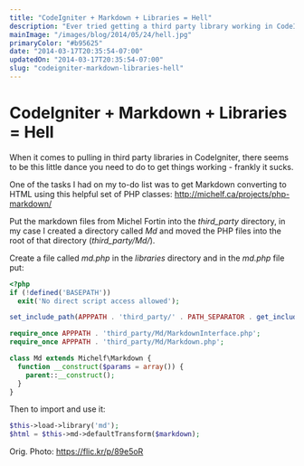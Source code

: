 ```yaml
---
title: "CodeIgniter + Markdown + Libraries = Hell"
description: "Ever tried getting a third party library working in CodeIgniter? No? Oh, well maybe it's best to keep it that way aye."
mainImage: "/images/blog/2014/05/24/hell.jpg"
primaryColor: "#b95625"
date: "2014-03-17T20:35:54-07:00"
updatedOn: "2014-03-17T20:35:54-07:00"
slug: "codeigniter-markdown-libraries-hell"
---
```


# CodeIgniter + Markdown + Libraries = Hell

When it comes to pulling in third party libraries in CodeIgniter, there seems to be this little dance you need to do to get things working - frankly it sucks.

One of the tasks I had on my to-do list was to get Markdown converting to HTML using this helpful set of PHP classes: <http://michelf.ca/projects/php-markdown/>

Put the markdown files from Michel Fortin into the *third_party* directory, in my case I created a directory called *Md* and moved the PHP files into the root of that directory (*third_party/Md/*).

Create a file called *md.php* in the *libraries* directory and in the *md.php* file put:

```php
<?php
if (!defined('BASEPATH'))
  exit('No direct script access allowed');

set_include_path(APPPATH . 'third_party/' . PATH_SEPARATOR . get_include_path());

require_once APPPATH . 'third_party/Md/MarkdownInterface.php';
require_once APPPATH . 'third_party/Md/Markdown.php';

class Md extends Michelf\Markdown {
  function __construct($params = array()) {
    parent::__construct();
  }
}
```

Then to import and use it:

```php
$this->load->library('md');
$html = $this->md->defaultTransform($markdown);
```

Orig. Photo: <https://flic.kr/p/89e5oR>